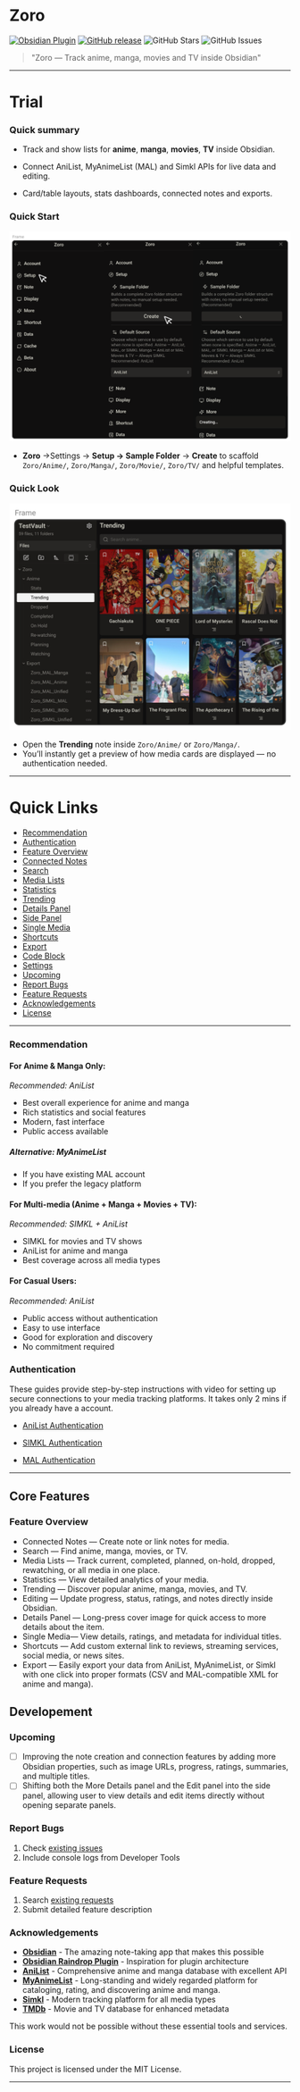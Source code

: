 # Zoro

[![Obsidian Plugin](https://img.shields.io/badge/Obsidian-Plugin-blueviolet?style=flat-square&logo=obsidian)](https://obsidian.md/plugins?id=zoro)
[![GitHub release](https://img.shields.io/github/v/release/zara-kasi/zoro?style=flat-square)](https://github.com/zara-kasi/zoro/releases)
![GitHub Stars](https://img.shields.io/github/stars/zara-kasi/zoro?style=flat-square)
![GitHub Issues](https://img.shields.io/github/issues-raw/zara-kasi/zoro?style=flat-square)

> "Zoro — Track anime, manga, movies and TV inside Obsidian"

---

# Trial

### Quick summary 

- Track and show lists for **anime**, **manga**, **movies**, **TV** inside Obsidian.
    
- Connect AniList, MyAnimeList (MAL) and Simkl APIs for live data and editing.
    
- Card/table layouts, stats dashboards, connected notes and exports.

### Quick Start

![create sample note](Assets/sample_folder.png)

- **Zoro** →Settings →  **Setup → Sample Folder** → **Create** to scaffold `Zoro/Anime/`, `Zoro/Manga/`, `Zoro/Movie/`, `Zoro/TV/` and helpful templates.

### Quick Look
![Trending anime](Assets/trending_anime.png)
- Open the **Trending** note inside `Zoro/Anime/` or `Zoro/Manga/`.  
- You’ll instantly get a preview of how media cards are displayed — no authentication needed.

--- 

# Quick Links

- [Recommendation ](#-Recommendation)
- [Authentication ](#-authentication)
- [Feature Overview](#-feature-overview)
- [Connected Notes](#-connected-notes)
- [Search](#-search)
- [Media Lists](#-media-list)
- [Statistics](#-statistics)
- [Trending](#-trending)
- [Details Panel](#-details-panel)
- [Side Panel](#-side-panel)
- [Single Media](#-single-media)
- [Shortcuts](#-shortcuts)
- [Export](#-export)
- [Code Block ](#-code-block)
- [Settings](#-settings)
- [Upcoming](#-upcoming)
- [Report Bugs](#-report-bugs)
- [Feature Requests](#-feature-requests)
- [Acknowledgements](#-acknowledgements)
- [License](#-license)

---

###  Recommendation

#### **For Anime & Manga Only:**
*Recommended: AniList*
- Best overall experience for anime and manga
- Rich statistics and social features
- Modern, fast interface
- Public access available

##### **Alternative: MyAnimeList**
- If you have existing MAL account
- If you prefer the legacy platform

#### **For Multi-media (Anime + Manga + Movies + TV):**
*Recommended: SIMKL + AniList*
- SIMKL for movies and TV shows
- AniList for anime and manga
- Best coverage across all media types

#### **For Casual Users:**
*Recommended: AniList*
- Public access without authentication
- Easy to use interface
- Good for exploration and discovery
- No commitment required

### Authentication

These guides provide step-by-step instructions with video for setting up secure connections to your media tracking platforms. It takes only 2 mins if you already have a account.

- [AniList Authentication](https://github.com/zara-kasi/zoro/blob/main/Docs/anilist-auth-setup.md)

- [SIMKL Authentication](https://github.com/zara-kasi/zoro/blob/main/Docs/simkl-auth-setup.md)

- [MAL Authentication](https://github.com/zara-kasi/zoro/blob/main/Docs/mal-auth-setup.md)
  

--- 

## Core Features

### Feature Overview

- Connected Notes — Create note or link notes for media.
- Search — Find anime, manga, movies, or TV.
- Media Lists — Track current, completed, planned, on-hold, dropped, rewatching, or all media in one place.
- Statistics — View detailed analytics of your media.
- Trending — Discover popular anime, manga, movies, and TV.
- Editing — Update progress, status, ratings, and notes directly inside Obsidian.
- Details Panel — Long-press cover image for quick access to more details about the item. 
- Single Media— View details, ratings, and metadata for individual titles.    
- Shortcuts — Add custom external link to reviews, streaming services, social media, or news sites.  
- Export — Easily export your data from AniList, MyAnimeList, or Simkl with one click into proper formats (CSV and MAL-compatible XML for anime and manga).



## Developement

### Upcoming

- [ ] Improving the note creation and connection features by adding more Obsidian properties, such as image URLs, progress, ratings, summaries, and multiple titles.
- [ ] Shifting both the More Details panel and the Edit panel into the side panel, allowing user to view details and edit items directly without opening separate panels.

### Report Bugs
1. Check [existing issues](https://github.com/zara-kasi/zoro/issues)
2. Include console logs from Developer Tools

### Feature Requests
1. Search [existing requests](https://github.com/zara-kasi/zoro/issues)
2. Submit detailed feature description

### Acknowledgements

- **[Obsidian](https://obsidian.md/)** - The amazing note-taking app that makes this possible
- **[Obsidian Raindrop Plugin](https://github.com/mtopping/obsidian-raindrop)** - Inspiration for plugin architecture
- **[AniList](https://anilist.co/)** - Comprehensive anime and manga database with excellent API
- **[MyAnimeList](https://myanimelist.net/)** - Long-standing and widely regarded platform for cataloging, rating, and discovering anime and manga.
- **[Simkl](https://simkl.com/)** - Modern tracking platform for all media types
- **[TMDb](https://www.themoviedb.org/)** - Movie and TV database for enhanced metadata

This work would not be possible without these essential tools and services.


### License

This project is licensed under the MIT License.

---